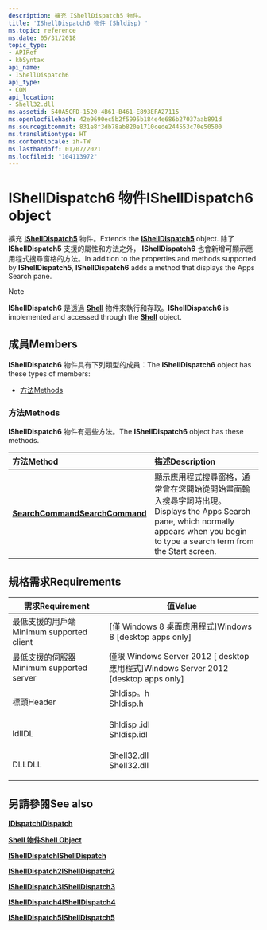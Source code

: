 ```yaml
---
description: 擴充 IShellDispatch5 物件。
title: 'IShellDispatch6 物件 (Shldisp) '
ms.topic: reference
ms.date: 05/31/2018
topic_type:
- APIRef
- kbSyntax
api_name:
- IShellDispatch6
api_type:
- COM
api_location:
- Shell32.dll
ms.assetid: 540A5CFD-1520-4B61-B461-E893EFA27115
ms.openlocfilehash: 42e9690ec5b2f5995b184e4e686b27037aab891d
ms.sourcegitcommit: 831e8f3db78ab820e1710cede244553c70e50500
ms.translationtype: HT
ms.contentlocale: zh-TW
ms.lasthandoff: 01/07/2021
ms.locfileid: "104113972"
---
```

# <a name="ishelldispatch6-object"></a><span data-ttu-id="725a0-103">IShellDispatch6 物件</span><span class="sxs-lookup"><span data-stu-id="725a0-103">IShellDispatch6 object</span></span>

<span data-ttu-id="725a0-104">擴充 [**IShellDispatch5**](ishelldispatch5.md) 物件。</span><span class="sxs-lookup"><span data-stu-id="725a0-104">Extends the [**IShellDispatch5**](ishelldispatch5.md) object.</span></span> <span data-ttu-id="725a0-105">除了 **IShellDispatch5** 支援的屬性和方法之外， **IShellDispatch6** 也會新增可顯示應用程式搜尋窗格的方法。</span><span class="sxs-lookup"><span data-stu-id="725a0-105">In addition to the properties and methods supported by **IShellDispatch5**, **IShellDispatch6** adds a method that displays the Apps Search pane.</span></span>

> [!Note]  
> <span data-ttu-id="725a0-106">**IShellDispatch6** 是透過 [**Shell**](shell.md) 物件來執行和存取。</span><span class="sxs-lookup"><span data-stu-id="725a0-106">**IShellDispatch6** is implemented and accessed through the [**Shell**](shell.md) object.</span></span>

 

## <a name="members"></a><span data-ttu-id="725a0-107">成員</span><span class="sxs-lookup"><span data-stu-id="725a0-107">Members</span></span>

<span data-ttu-id="725a0-108">**IShellDispatch6** 物件具有下列類型的成員：</span><span class="sxs-lookup"><span data-stu-id="725a0-108">The **IShellDispatch6** object has these types of members:</span></span>

-   [<span data-ttu-id="725a0-109">方法</span><span class="sxs-lookup"><span data-stu-id="725a0-109">Methods</span></span>](#methods)

### <a name="methods"></a><span data-ttu-id="725a0-110">方法</span><span class="sxs-lookup"><span data-stu-id="725a0-110">Methods</span></span>

<span data-ttu-id="725a0-111">**IShellDispatch6** 物件有這些方法。</span><span class="sxs-lookup"><span data-stu-id="725a0-111">The **IShellDispatch6** object has these methods.</span></span>



| <span data-ttu-id="725a0-112">方法</span><span class="sxs-lookup"><span data-stu-id="725a0-112">Method</span></span>                                                 | <span data-ttu-id="725a0-113">描述</span><span class="sxs-lookup"><span data-stu-id="725a0-113">Description</span></span>                                                                                                                  |
|:-------------------------------------------------------|:-----------------------------------------------------------------------------------------------------------------------------|
| [<span data-ttu-id="725a0-114">**SearchCommand**</span><span class="sxs-lookup"><span data-stu-id="725a0-114">**SearchCommand**</span></span>](ishelldispatch6-searchcommand.md) | <span data-ttu-id="725a0-115">顯示應用程式搜尋窗格，通常會在您開始從開始畫面輸入搜尋字詞時出現。</span><span class="sxs-lookup"><span data-stu-id="725a0-115">Displays the Apps Search pane, which normally appears when you begin to type a search term from the Start screen.</span></span><br/> |



 

## <a name="requirements"></a><span data-ttu-id="725a0-116">規格需求</span><span class="sxs-lookup"><span data-stu-id="725a0-116">Requirements</span></span>



| <span data-ttu-id="725a0-117">需求</span><span class="sxs-lookup"><span data-stu-id="725a0-117">Requirement</span></span> | <span data-ttu-id="725a0-118">值</span><span class="sxs-lookup"><span data-stu-id="725a0-118">Value</span></span> |
|-------------------------------------|----------------------------------------------------------------------------------------|
| <span data-ttu-id="725a0-119">最低支援的用戶端</span><span class="sxs-lookup"><span data-stu-id="725a0-119">Minimum supported client</span></span><br/> | <span data-ttu-id="725a0-120">\[僅 Windows 8 桌面應用程式\]</span><span class="sxs-lookup"><span data-stu-id="725a0-120">Windows 8 \[desktop apps only\]</span></span><br/>                                             |
| <span data-ttu-id="725a0-121">最低支援的伺服器</span><span class="sxs-lookup"><span data-stu-id="725a0-121">Minimum supported server</span></span><br/> | <span data-ttu-id="725a0-122">僅限 Windows Server 2012 \[ desktop 應用程式\]</span><span class="sxs-lookup"><span data-stu-id="725a0-122">Windows Server 2012 \[desktop apps only\]</span></span><br/>                                   |
| <span data-ttu-id="725a0-123">標頭</span><span class="sxs-lookup"><span data-stu-id="725a0-123">Header</span></span><br/>                   | <dl> <span data-ttu-id="725a0-124"><dt>Shldisp。h</dt></span><span class="sxs-lookup"><span data-stu-id="725a0-124"><dt>Shldisp.h</dt></span></span> </dl>   |
| <span data-ttu-id="725a0-125">Idl</span><span class="sxs-lookup"><span data-stu-id="725a0-125">IDL</span></span><br/>                      | <dl> <span data-ttu-id="725a0-126"><dt>Shldisp .idl</dt></span><span class="sxs-lookup"><span data-stu-id="725a0-126"><dt>Shldisp.idl</dt></span></span> </dl> |
| <span data-ttu-id="725a0-127">DLL</span><span class="sxs-lookup"><span data-stu-id="725a0-127">DLL</span></span><br/>                      | <dl> <span data-ttu-id="725a0-128"><dt>Shell32.dll</dt></span><span class="sxs-lookup"><span data-stu-id="725a0-128"><dt>Shell32.dll</dt></span></span> </dl> |



## <a name="see-also"></a><span data-ttu-id="725a0-129">另請參閱</span><span class="sxs-lookup"><span data-stu-id="725a0-129">See also</span></span>

<dl> <dt>

[<span data-ttu-id="725a0-130">**IDispatch**</span><span class="sxs-lookup"><span data-stu-id="725a0-130">**IDispatch**</span></span>](/windows/win32/api/oaidl/nn-oaidl-idispatch)
</dt> <dt>

[<span data-ttu-id="725a0-131">**Shell 物件**</span><span class="sxs-lookup"><span data-stu-id="725a0-131">**Shell Object**</span></span>](shell.md)
</dt> <dt>

[<span data-ttu-id="725a0-132">**IShellDispatch**</span><span class="sxs-lookup"><span data-stu-id="725a0-132">**IShellDispatch**</span></span>](ishelldispatch.md)
</dt> <dt>

[<span data-ttu-id="725a0-133">**IShellDispatch2**</span><span class="sxs-lookup"><span data-stu-id="725a0-133">**IShellDispatch2**</span></span>](ishelldispatch2-object.md)
</dt> <dt>

[<span data-ttu-id="725a0-134">**IShellDispatch3**</span><span class="sxs-lookup"><span data-stu-id="725a0-134">**IShellDispatch3**</span></span>](ishelldispatch3.md)
</dt> <dt>

[<span data-ttu-id="725a0-135">**IShellDispatch4**</span><span class="sxs-lookup"><span data-stu-id="725a0-135">**IShellDispatch4**</span></span>](ishelldispatch4.md)
</dt> <dt>

[<span data-ttu-id="725a0-136">**IShellDispatch5**</span><span class="sxs-lookup"><span data-stu-id="725a0-136">**IShellDispatch5**</span></span>](ishelldispatch5.md)
</dt> </dl>

 

 
